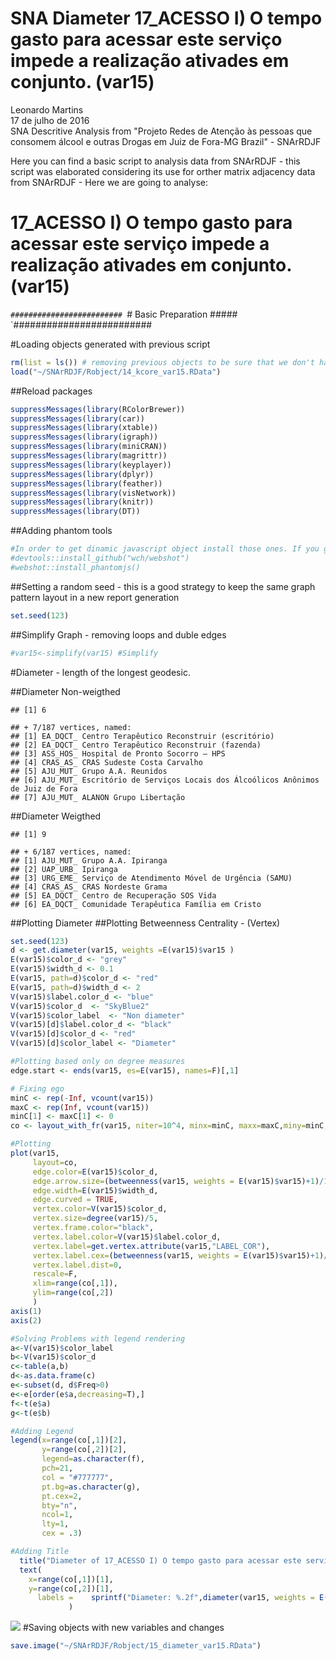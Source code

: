 # SNA Diameter 17_ACESSO I) O tempo gasto para acessar este serviço impede a realização ativades em conjunto. (var15)
Leonardo Martins  
17 de julho de 2016  
SNA Descritive Analysis from "Projeto Redes de Atenção às pessoas que consomem álcool e outras Drogas em Juiz de Fora-MG   Brazil"  - SNArRDJF

Here you can find a basic script to analysis data from SNArRDJF - this script was elaborated considering its use for orther matrix adjacency data from SNArRDJF - Here we are going to analyse:

# 17_ACESSO I) O tempo gasto para acessar este serviço impede a realização ativades em conjunto. (var15)

`#########################
`# Basic Preparation #####
`#########################

#Loading objects generated with previous script 

```r
rm(list = ls()) # removing previous objects to be sure that we don't have objects conflicts name
load("~/SNArRDJF/Robject/14_kcore_var15.RData")
```
##Reload packages

```r
suppressMessages(library(RColorBrewer))
suppressMessages(library(car))
suppressMessages(library(xtable))
suppressMessages(library(igraph))
suppressMessages(library(miniCRAN))
suppressMessages(library(magrittr))
suppressMessages(library(keyplayer))
suppressMessages(library(dplyr))
suppressMessages(library(feather))
suppressMessages(library(visNetwork))
suppressMessages(library(knitr))
suppressMessages(library(DT))
```
##Adding phantom tools

```r
#In order to get dinamic javascript object install those ones. If you get problems installing go to Stackoverflow.com and type your error to discover what to do. In some cases the libraries need to be intalled in outside R libs.
#devtools::install_github("wch/webshot")
#webshot::install_phantomjs()
```
##Setting a random seed - this is a good strategy to keep the same graph pattern layout in a new report generation

```r
set.seed(123)
```

##Simplify Graph - removing loops and duble edges 

```r
#var15<-simplify(var15) #Simplify
```


#Diameter - length of the longest geodesic.

##Diameter Non-weigthed 

```
## [1] 6
```

```
## + 7/187 vertices, named:
## [1] EA_DQCT_ Centro Terapêutico Reconstruir (escritório)                          
## [2] EA_DQCT_ Centro Terapêutico Reconstruir (fazenda)                             
## [3] ASS_HOS_ Hospital de Pronto Socorro – HPS                                     
## [4] CRAS_AS_ CRAS Sudeste Costa Carvalho                                          
## [5] AJU_MUT_ Grupo A.A. Reunidos                                                  
## [6] AJU_MUT_ Escritório de Serviços Locais dos Álcoólicos Anônimos de Juiz de Fora
## [7] AJU_MUT_ ALANON Grupo Libertação
```
##Diameter Weigthed 

```
## [1] 9
```

```
## + 6/187 vertices, named:
## [1] AJU_MUT_ Grupo A.A. Ipiranga                            
## [2] UAP_URB_ Ipiranga                                       
## [3] URG_EME_ Serviço de Atendimento Móvel de Urgência (SAMU)
## [4] CRAS_AS_ CRAS Nordeste Grama                            
## [5] EA_DQCT_ Centro de Recuperação SOS Vida                 
## [6] EA_DQCT_ Comunidade Terapêutica Família em Cristo
```
##Plotting Diameter
##Plotting Betweenness Centrality - (Vertex)

```r
set.seed(123)
d <- get.diameter(var15, weights =E(var15)$var15 )
E(var15)$color_d <- "grey"
E(var15)$width_d <- 0.1
E(var15, path=d)$color_d <- "red"
E(var15, path=d)$width_d <- 2
V(var15)$label.color_d <- "blue"
V(var15)$color_d  <- "SkyBlue2"
V(var15)$color_label  <- "Non diameter"
V(var15)[d]$label.color_d <- "black"
V(var15)[d]$color_d <- "red"
V(var15)[d]$color_label <- "Diameter"

#Plotting based only on degree measures 
edge.start <- ends(var15, es=E(var15), names=F)[,1]

# Fixing ego
minC <- rep(-Inf, vcount(var15))
maxC <- rep(Inf, vcount(var15))
minC[1] <- maxC[1] <- 0
co <- layout_with_fr(var15, niter=10^4, minx=minC, maxx=maxC,miny=minC, maxy=maxC, weights = E(var15)$var15)

#Plotting
plot(var15, 
     layout=co,
     edge.color=E(var15)$color_d,
     edge.arrow.size=(betweenness(var15, weights = E(var15)$var15)+1)/100000,
     edge.width=E(var15)$width_d,
     edge.curved = TRUE,
     vertex.color=V(var15)$color_d,
     vertex.size=degree(var15)/5,
     vertex.frame.color="black",
     vertex.label.color=V(var15)$label.color_d,
     vertex.label=get.vertex.attribute(var15,"LABEL_COR"),
     vertex.label.cex=(betweenness(var15, weights = E(var15)$var15)+1)/10000,
     vertex.label.dist=0,
     rescale=F,
     xlim=range(co[,1]), 
     ylim=range(co[,2])
     )
axis(1)
axis(2)

#Solving Problems with legend rendering 
a<-V(var15)$color_label 
b<-V(var15)$color_d
c<-table(a,b)
d<-as.data.frame(c)
e<-subset(d, d$Freq>0)
e<-e[order(e$a,decreasing=T),] 
f<-t(e$a)
g<-t(e$b)

#Adding Legend
legend(x=range(co[,1])[2], 
       y=range(co[,2])[2],
       legend=as.character(f),
       pch=21,
       col = "#777777", 
       pt.bg=as.character(g),
       pt.cex=2,
       bty="n", 
       ncol=1,
       lty=1,
       cex = .3)

#Adding Title
  title("Diameter of 17_ACESSO I) O tempo gasto para acessar este serviço impede a realização ativades em conjunto. (var15)", sub = "Source: from authors ")
  text( 
    x=range(co[,1])[1],
    y=range(co[,2])[1], 
      labels =    sprintf("Diameter: %.2f",diameter(var15, weights = E(var15)$var15))
             )
```

![](17_ACESSO_I_O_tempo_gasto_para_acessar_este_serviço_15_diameter_files/figure-html/unnamed-chunk-8-1.png)<!-- -->
#Saving objects with new variables and changes

```r
save.image("~/SNArRDJF/Robject/15_diameter_var15.RData") 
```


